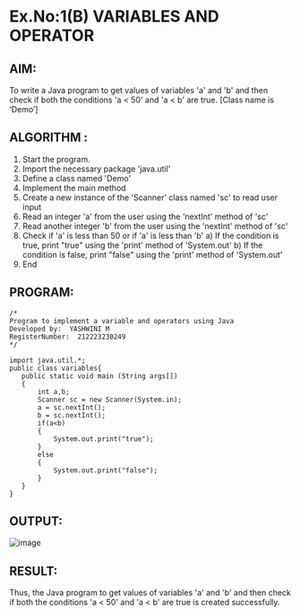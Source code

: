 # Ex.No:1(B) VARIABLES AND OPERATOR

## AIM:
To write a Java program to get values of variables 'a' and 'b' and then check if both the conditions 'a < 50' and 'a < b' are true. [Class name is ‘Demo’]

## ALGORITHM :
1.	Start the program.
2.	Import the necessary package 'java.util'
3.	Define a class named 'Demo'
4.	Implement the main method
5.	Create a new instance of the 'Scanner' class named 'sc' to read user input
6.	Read an integer 'a' from the user using the 'nextInt' method of 'sc'
7.	Read another integer 'b' from the user using the 'nextInt' method of 'sc'
8.	Check if 'a' is less than 50 or if 'a' is less than 'b'
a)	If the condition is true, print "true" using the 'print' method of 'System.out'
b)	If the condition is false, print "false" using the 'print' method of 'System.out'
9.	End

## PROGRAM:
 ```
/*
Program to implement a variable and operators using Java
Developed by:  YASHWINI M
RegisterNumber:  212223230249
*/

import java.util.*;
public class variables{
    public static void main (String args[])
    {
        int a,b;
        Scanner sc = new Scanner(System.in);
        a = sc.nextInt();
        b = sc.nextInt();
        if(a<b)
        {
            System.out.print("true");
        }
        else
        {
            System.out.print("false");
        }
    }
}
```

## OUTPUT:
![image](https://github.com/user-attachments/assets/254bce92-0867-4cde-8796-000b8a94ae7e)

## RESULT:
Thus, the Java program to get values of variables 'a' and 'b' and then check if both the conditions 'a < 50' and 'a < b' are true is created successfully.
